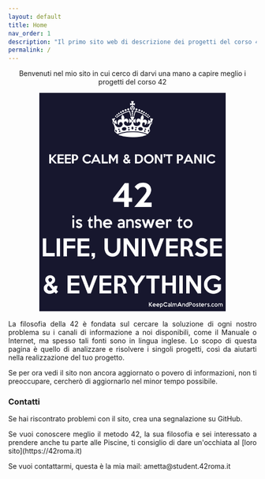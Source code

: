 ```yaml
---
layout: default
title: Home
nav_order: 1
description: "Il primo sito web di descrizione dei progetti del corso 42 in lingua italiana"
permalink: /
---
```


<p align="center">
  Benvenuti nel mio sito in cui cerco di darvi una mano a capire meglio i progetti del corso 42
</p>

<p align="center">
  <img height="442" src="image_home.png">
</p>

<p align="justify">
La filosofia della 42 è fondata sul cercare la soluzione di ogni nostro problema su i canali di informazione a noi disponibili, come il Manuale o Internet, ma spesso tali fonti sono in lingua inglese. Lo scopo di questa pagina è quello di analizzare e risolvere i singoli progetti, così da aiutarti nella realizzazione del tuo progetto. 
</p>

<p align="justify">
Se per ora vedi il sito non ancora aggiornato o povero di informazioni, non ti preoccupare, cercherò di aggiornarlo nel minor tempo possibile.
</p>

### Contatti
<p align="justify">
Se hai riscontrato problemi con il sito, crea una segnalazione su GitHub.
</p>

<p align="justify">
Se vuoi conoscere meglio il metodo 42, la sua filosofia e sei interessato a prendere anche tu parte alle Piscine, ti consiglio di dare un'occhiata al [loro sito](https://42roma.it)
</p>

<p align="justify">
Se vuoi contattarmi, questa è la mia mail: ametta@student.42roma.it
</p>
